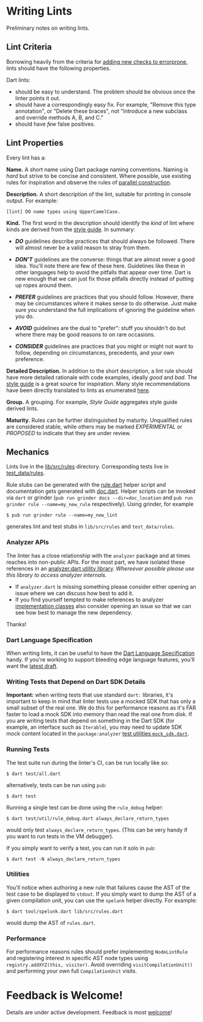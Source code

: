 # Writing Lints

Preliminary notes on writing lints.

## Lint Criteria

Borrowing heavily from the criteria for [adding new checks to errorprone](https://github.com/google/error-prone/wiki/Criteria-for-new-checks), 
lints should have the following properties.

Dart lints:

* should be easy to understand. The problem should be obvious once the linter points it out.
* should have a correspondingly easy fix. For example, "Remove this type annotation", or "Delete these braces", not 
"Introduce a new subclass and override methods A, B, and C."
* should have *few* false positives.

## Lint Properties

Every lint has a:

**Name.** A short name using Dart package naming conventions.  Naming is *hard* but strive to be concise and consistent.  Where possible, use existing rules for inspiration and observe the rules of [parallel construction](https://en.wikipedia.org/wiki/Parallelism_(grammar)).

**Description.** A short description of the lint, suitable for printing in console output.  For example:

```
[lint] DO name types using UpperCamelCase.
```

**Kind.** The first word in the description should identify the *kind* of lint where kinds are derived from the 
[style guide](https://dart.dev/guides/language/effective-dart/style/). In summary:

* ***DO*** guidelines describe practices that should always be followed. There will almost never be a valid reason 
to stray from them.

* ***DON'T*** guidelines are the converse: things that are almost never a good idea. You'll note there are few of 
these here. Guidelines like these in other languages help to avoid the pitfalls that appear over time. Dart is 
new enough that we can just fix those pitfalls directly instead of putting up ropes around them.

* ***PREFER*** guidelines are practices that you should follow. However, there may be circumstances where it makes 
sense to do otherwise. Just make sure you understand the full implications of ignoring the guideline when you do.

* ***AVOID*** guidelines are the dual to "prefer": stuff you shouldn't do but where there may be good reasons to 
on rare occasions.

* ***CONSIDER*** guidelines are practices that you might or might not want to follow, depending on circumstances, 
precedents, and your own preference.

**Detailed Description.** In addition to the short description, a lint rule should have more detailed rationale 
with code examples, ideally *good* and *bad*. The [style guide](https://dart.dev/guides/language/effective-dart/style/) is 
a great source for inspiration.  Many style recommendations have been directly translated to lints as enumerated
[here](https://dart-lang.github.io/linter/lints/).

**Group.**  A grouping.  For example, *Style Guide* aggregates style guide derived lints.

**Maturity.** Rules can be further distinguished by maturity. Unqualified rules are considered stable, 
while others may be marked *EXPERIMENTAL* or *PROPOSED* to indicate that they are under review.

## Mechanics

Lints live in the [lib/src/rules](https://github.com/dart-lang/linter/tree/master/lib/src/rules) directory. 
Corresponding tests live in [test_data/rules](https://github.com/dart-lang/linter/tree/master/test_data/rules). 

Rule stubs can be generated with the [rule.dart](https://github.com/dart-lang/linter/blob/master/tool/rule.dart) 
helper script and documentation gets generated with [doc.dart](https://github.com/dart-lang/linter/blob/master/tool/doc.dart). 
Helper scripts can be invoked via `dart` or grinder (`pub run grinder docs --dir=doc_location` and `pub run grinder rule --name=my_new_rule` respectively).  Using grinder, for example

    $ pub run grinder rule --name=my_new_lint
    
generates lint and test stubs in `lib/src/rules` and `test_data/rules`.

### Analyzer APIs

The linter has a close relationship with the `analyzer` package and at times reaches into non-public APIs.  For the most part, we have isolated these references in an [analyzer.dart utility library](https://github.com/dart-lang/linter/blob/master/lib/src/analyzer.dart).  *Whereever possible please use this library to access analyzer internals.*  

  * If `analyzer.dart` is missing something please consider either opening an issue where we can discuss how best to add it. 
  * If you find yourself tempted to make references to analyzer [implementation classes](https://dart-lang.github.io/linter/lints/implementation_imports.html) also consider opening an issue so that we can see how best to manage the new dependency.
  
Thanks!

### Dart Language Specification

When writing lints, it can be useful to have the [Dart Language Specification](https://dart.dev/guides/language/spec) handy.  If you're working to support bleeding edge language features, you'll want the [latest draft](https://spec.dart.dev/DartLangSpecDraft.pdf). 

### Writing Tests that Depend on Dart SDK Details

**Important:** when writing tests that use standard `dart:` libraries, it's important to keep in mind that linter tests use a mocked SDK that has only a small subset of the real one.  We do this for performance reasons as it's FAR faster to load a mock SDK into memory than read the real one from disk.  If you are writing tests that depend on something in the Dart SDK (for example, an interface such as `Iterable`), you may need to update SDK mock content located in the `package:analyzer` [test utilities `mock_sdk.dart`](https://github.com/dart-lang/sdk/blob/master/pkg/analyzer/lib/src/test_utilities/mock_sdk.dart).

### Running Tests

The test suite run during the linter's CI, can be run locally like so:

    $ dart test/all.dart

alternatively, tests can be run using `pub`:

    $ dart test
    
Running a single test can be done using the `rule_debug` helper:

    $ dart test/util/rule_debug.dart always_declare_return_types
    
would only test `always_declare_return_types`.  (This can be very handy if you want to run tests in the VM debugger).

If you simply want to verify a test, you can run it solo in `pub`:

    $ dart test -N always_declare_return_types

### Utilities

You'll notice when authoring a new rule that failures cause the AST of the test case to be displayed to `stdout`.  If you simply want to dump the AST of a given compilation unit, you can use the `spelunk` helper directly.  For example:

    $ dart tool/spelunk.dart lib/src/rules.dart
    
would dump the AST of `rules.dart`.

### Performance

For performance reasons rules should prefer implementing `NodeLintRule` and registering interest in specific AST node types using `registry.addXYZ(this, visitor)`. Avoid overriding `visitCompilationUnit()` and performing your own full `CompilationUnit` visits.

# Feedback is Welcome!

Details are under active development.  Feedback is most [welcome](https://github.com/dart-lang/linter/issues)!
